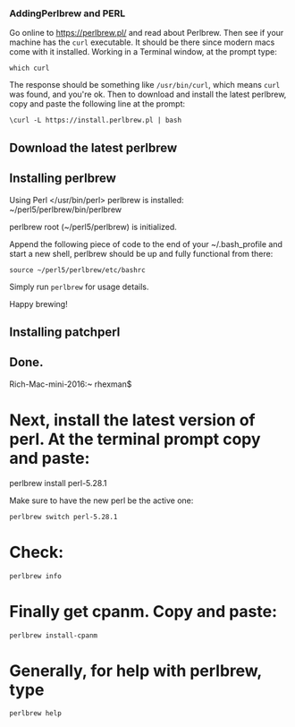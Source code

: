 ### AddingPerlbrew and PERL

Go online to https://perlbrew.pl/ and read about Perlbrew.
Then see if your machine has the `curl` executable.  It should be there since modern macs come with it installed.  Working in a Terminal window, at the prompt type:

`which curl`

The response should be something like `/usr/bin/curl`, which means `curl` was found, and you're ok.  Then to download and install the latest perlbrew, copy and paste the following line at the prompt:

`\curl -L https://install.perlbrew.pl | bash`

## Download the latest perlbrew

## Installing perlbrew
Using Perl </usr/bin/perl>
perlbrew is installed: ~/perl5/perlbrew/bin/perlbrew

perlbrew root (~/perl5/perlbrew) is initialized.

Append the following piece of code to the end of your ~/.bash_profile and start a
new shell, perlbrew should be up and fully functional from there:

    source ~/perl5/perlbrew/etc/bashrc

Simply run `perlbrew` for usage details.

Happy brewing!

## Installing patchperl

## Done.
Rich-Mac-mini-2016:~ rhexman$ 

# Next, install the latest version of perl. At the terminal prompt copy and paste:
perlbrew install perl-5.28.1

Make sure to have the new perl be the active one:

`perlbrew switch perl-5.28.1`

# Check:
`perlbrew info`

# Finally get cpanm. Copy and paste:
`perlbrew install-cpanm`

# Generally, for help with perlbrew, type
`perlbrew help`






















